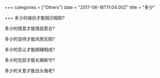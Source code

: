 +++
categories = ["Others"]
date = "2017-06-18T11:04:00Z"
title = "多少"

+++
多少的缘份才能相识相知?

多少的情意才能情投意合?

多少的坚持才能风雨无阻?

多少的忍让才能相辅相成?

多少的包容才能长厢斯守?

多少的关爱才能白头偕老?